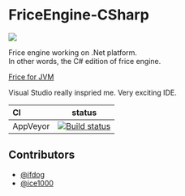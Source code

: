 # FriceEngine-CSharp

![](https://avatars1.githubusercontent.com/u/21008243)

Frice engine working on .Net platform.<br/>
In other words, the C# edition of frice engine.

[Frice for JVM](https://github.com/icela/FriceEngine)

Visual Studio really inspried me. Very exciting IDE.

CI|status
:---|:---:
AppVeyor|[![Build status](https://ci.appveyor.com/api/projects/status/uabdcqj2dnsod224?svg=true)](https://ci.appveyor.com/project/CodeForCSharp/friceengine-csharp)

## Contributors

+ [@ifdog](https://github.com/ifdog)
+ [@ice1000](https://github.com/ice1000)
